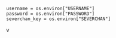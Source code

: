     username = os.environ["USERNAME"]
    password = os.environ["PASSWORD"]
    severchan_key = os.environ["SEVERCHAN"]
v

